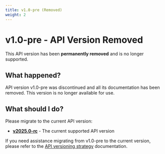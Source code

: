 ```yaml
---
title: v1.0-pre (Removed)
weight: 2
---
```


# v1.0-pre - API Version Removed

This API version has been **permanently removed** and is no longer supported.

## What happened?

API version v1.0-pre was discontinued and all its documentation has been removed. This version is no longer available for use.

## What should I do?

Please migrate to the current API version:

* **[v2025.0-rc](/api-docs/v2025.0-rc/)** - The current supported API version

If you need assistance migrating from v1.0-pre to the current version, please refer to the [API versioning strategy](/api-docs/v2025.0-rc/api-versioning-strategy.html) documentation. 